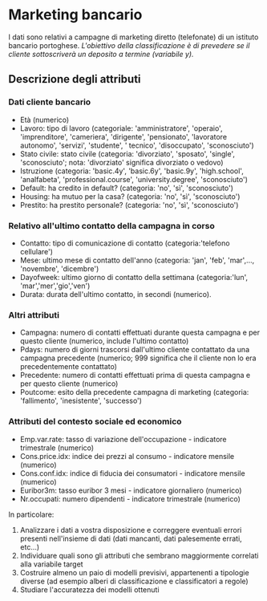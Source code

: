 # Marketing bancario
I dati sono relativi a campagne di marketing diretto (telefonate) di un istituto bancario portoghese.
*L'obiettivo della classificazione è di prevedere se il cliente sottoscriverà un deposito a termine (variabile y).*

## Descrizione degli attributi

### Dati cliente bancario
- Età (numerico)
- Lavoro: tipo di lavoro (categoriale: 'amministratore', 'operaio', 'imprenditore', 'cameriera', 'dirigente',
'pensionato', 'lavoratore autonomo', 'servizi', 'studente', ' tecnico', 'disoccupato', 'sconosciuto')
- Stato civile: stato civile (categoria: 'divorziato', 'sposato', 'single', 'sconosciuto'; nota: 'divorziato'
significa divorziato o vedovo)
- Istruzione (categoria: 'basic.4y', 'basic.6y', 'basic.9y', 'high.school', 'analfabeta', 'professional.course', 'university.degree', 'sconosciuto')
- Default: ha credito in default? (categoria: 'no', 'sì', 'sconosciuto')
- Housing: ha mutuo per la casa? (categoria: 'no', 'sì', 'sconosciuto')
- Prestito: ha prestito personale? (categoria: 'no', 'sì', 'sconosciuto')

### Relativo all'ultimo contatto della campagna in corso
- Contatto: tipo di comunicazione di contatto (categoria:'telefono cellulare')
- Mese: ultimo mese di contatto dell'anno (categoria: 'jan', 'feb', 'mar',…, 'novembre', 'dicembre')
- Dayofweek: ultimo giorno di contatto della settimana (categoria:'lun', 'mar','mer','gio','ven')
- Durata: durata dell'ultimo contatto, in secondi (numerico).

### Altri attributi
- Campagna: numero di contatti effettuati durante questa campagna e per questo cliente (numerico,
include l'ultimo contatto)
- Pdays: numero di giorni trascorsi dall'ultimo cliente contattato da una campagna precedente
(numerico; 999 significa che il cliente non lo era precedentemente contattato)
- Precedente: numero di contatti effettuati prima di questa campagna e per questo cliente (numerico)
- Poutcome: esito della precedente campagna di marketing (categoria: 'fallimento', 'inesistente',
'successo')

### Attributi del contesto sociale ed economico
- Emp.var.rate: tasso di variazione dell'occupazione - indicatore trimestrale (numerico)
- Cons.price.idx: indice dei prezzi al consumo - indicatore mensile (numerico)
- Cons.conf.idx: indice di fiducia dei consumatori - indicatore mensile (numerico)
- Euribor3m: tasso euribor 3 mesi - indicatore giornaliero (numerico)
- Nr.occupati: numero dipendenti - indicatore trimestrale (numerico)

In particolare:
1. Analizzare i dati a vostra disposizione e correggere eventuali errori presenti nell'insieme di dati
(dati mancanti, dati palesemente errati, etc...)
2. Individuare quali sono gli attributi che sembrano maggiormente correlati alla variabile target
3. Costruire almeno un paio di modelli previsivi, appartenenti a tipologie diverse (ad esempio alberi
di classificazione e classificatori a regole)
4. Studiare l'accuratezza dei modelli ottenuti